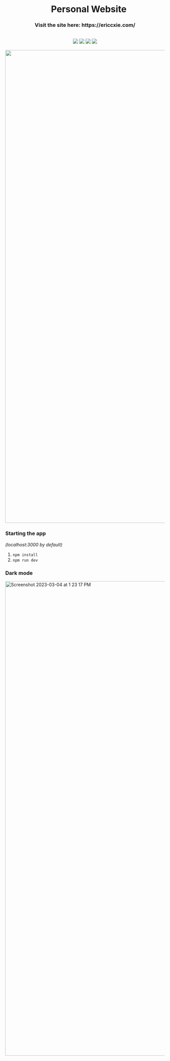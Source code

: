 <div align="center">
    <div id="user-content-toc">
      <ul>
          <summary><a href="https://ericcxie.com/"><h1 style="display: inline-block; margin-bottom:0px">Personal Website</h1></a></summary>
      </ul>
    </div>
    <h3>Visit the site here: https://ericcxie.com/</h3>
    <br>
    <img src="https://img.shields.io/badge/react-%2320232a.svg?style=for-the-badge&logo=react&logoColor=%2361DAFB"/>
    <img src="https://img.shields.io/badge/Next-black?style=for-the-badge&logo=next.js&logoColor=white"/>
    <img src="https://img.shields.io/badge/tailwindcss-%2338B2AC.svg?style=for-the-badge&logo=tailwind-css&logoColor=white"/>
    <img src="https://img.shields.io/badge/figma-%23F24E1E.svg?style=for-the-badge&logo=figma&logoColor=white"/>
    <br><br>
    <img width="1491" alt="Screenshot 2023-03-04 at 1 20 49 PM" src="https://user-images.githubusercontent.com/66566975/222922444-3edffe55-d05d-44bd-a8f7-0194fdc6e207.png">
</div>

### Starting the app
_(localhost:3000 by default)_
1. `npm install`
1. `npm run dev`

### Dark mode
<img width="1496" alt="Screenshot 2023-03-04 at 1 23 17 PM" src="https://user-images.githubusercontent.com/66566975/222922521-cb77a806-b385-4902-875c-fd5e4e70e33e.png">

